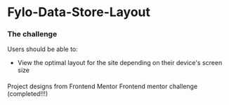 # Fylo-Data-Store-Layout

### The challenge

Users should be able to:

- View the optimal layout for the site depending on their device's screen size


####
Project designs from Frontend Mentor
Frontend mentor challenge (completed!!!)